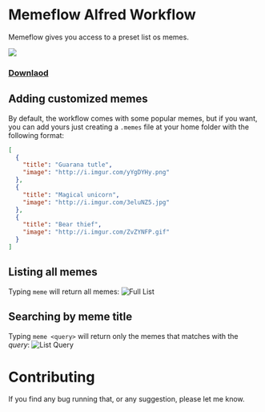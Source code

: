 # Memeflow Alfred Workflow

Memeflow gives you access to a preset list os memes.

![](http://f.cl.ly/items/0Z3r361A0q2K3z1R1208/Thoughtful.png)

### [Downlaod](http://goo.gl/fGNV2P)

## Adding customized memes
By default, the workflow comes with some popular memes, but if you want, you can
add yours just creating a `.memes` file at your home folder with the following
format:

```json
[
  {
    "title": "Guarana tutle",
    "image": "http://i.imgur.com/yYgDYHy.png"
  },
  {
    "title": "Magical unicorn",
    "image": "http://i.imgur.com/3eluNZ5.jpg"
  },
  {
    "title": "Bear thief",
    "image": "http://i.imgur.com/ZvZYNFP.gif"
  }
]
```

## Listing all memes
Typing `meme` will return all memes:
![Full List](http://f.cl.ly/items/2K2v2M221K291s2g2D1l/Image%202014-11-09%20at%2012.49.19%20AM.png)

## Searching by meme title
Typing `meme <query>` will return only the memes that matches with the _query_:
![List Query](http://f.cl.ly/items/0N0i15312f0i2v2f2921/Image%202014-11-09%20at%2012.49.08%20AM.png)

# Contributing

If you find any bug running that, or any suggestion, please let me know.
